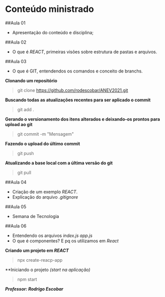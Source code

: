 # Conteúdo ministrado

##Aula 01
- Apresentação do conteúdo e disciplina;

##Aula 02
- O que é _REACT_, primeiras visões sobre estrutura de pastas e arquivos.

##Aula 03
- O que é GIT, entendendos os comandos e conceito de branchs.

**Clonando um repositório**
> git clone https://github.com/rodescobar/ANEV2021.git

**Buscando todas as atualizações recentes para ser aplicado o commit**
> git add .

**Gerando o versionamento dos itens alterados e deixando-os prontos para upload ao git**
> git commit -m "Mensagem"

**Fazendo o upload do último commit**
> git push

**Atualizando a base local com a última versão do git**
> git pull

##Aula 04 
- Criação de um exemplo _REACT_.
- Explicação do arquivo _.gitignore_

##Aula 05
- Semana de Tecnologia

##Aula 06
- Entendendo os arquivos
_index.js_
_app.js_
- O que é componentes? E pq os utilizamos em _React_

**Criando um projeto em _REACT_**
> npx create-reacp-app <nome>

**Iniciando o projeto _(start na aplicação)_
> npm start




***Professor: Rodrigo Escobar***